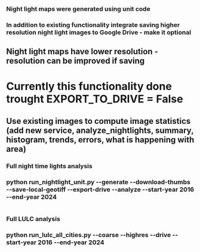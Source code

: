 


### Night light maps were generated using unit code

### In addition to existing functionality integrate saving higher resolution night light images to Google Drive - make it optional
## Night light maps have lower resolution - resolution can be improved if saving

# Currently this functionality done trought     EXPORT_TO_DRIVE = False

## Use existing images to compute image statistics (add new service, analyze_nightlights, summary, histogram, trends, errors, what is happening with area)



### Full night time lights analysis
### python run_nightlight_unit.py --generate --download-thumbs --save-local-geotiff --export-drive --analyze --start-year 2016 --end-year 2024
#

### Full LULC analysis
### python run_lulc_all_cities.py --coarse --highres --drive --start-year 2016 --end-year 2024
#

